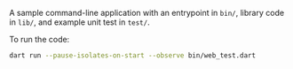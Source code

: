 A sample command-line application with an entrypoint in `bin/`, library code
in `lib/`, and example unit test in `test/`.

To run the code:
```sh
dart run --pause-isolates-on-start --observe bin/web_test.dart
```
